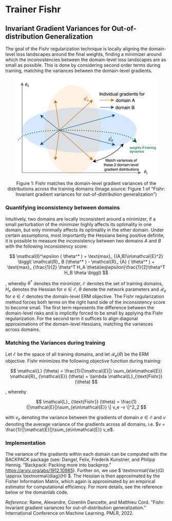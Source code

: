 # Trainer Fishr
## Invariant Gradient Variances for Out-of-distribution Generalization

The goal of the Fishr regularization technique is locally aligning the domain-level loss landscapes 
around the final weights, finding a minimizer around which the inconsistencies between
the domain-level loss landscapes are as small as possible.
This is done by considering second order terms during training, matching
the variances between the domain-level gradients.

<div style="align: center; text-align:center;">
 <img src="figs/fishr.png" style="width:450px;"/> 
 <div class="caption">Figure 1: Fishr matches the domain-level gradient variances of the
distributions across the training domains (Image source: Figure 1 of "Fishr:
Invariant gradient variances for out-of-distribution generalization") </div>
</div>



### Quantifying inconsistency between domains
Intuitively, two domains are locally inconsistent around a minimizer, if a small
perturbation of the minimizer highly affects its optimality in one domain, but only
minimally affects its optimality in the other domain. Under certain assumptions, most importantly 
the Hessians being positive definite, it is possible to measure the inconsistency between two domains
$A$ and $B$ with the following inconsistency score:

$$
\mathcal{I}^\epsilon ( \theta^* ) = \text{max}_ {(A,B)\in\mathcal{E}^2} \biggl( \mathcal{R}_ B (\theta^* ) - \mathcal{R}_ {A} ( \theta^* ) + \text{max}_ {\frac{1}{2} \theta^T H_A \theta\leq\epsilon}\frac{1}{2}\theta^T H_B \theta \biggl) 
$$

, whereby $\theta^*$ denotes the minimizer, $\mathcal{E}$ denotes the set of training domains,
$H_e$ denotes the Hessian for $e\in\mathcal{E}$, $\theta$ denote the network parameters
and $\mathcal{R}_e$ for $e\in\mathcal{E}$ denotes the domain-level ERM objective.
The Fishr regularization method forces both terms on the right hand side 
of the inconsistency score to become small. The first term represents the difference
between the domain-level risks and is implicitly forced to be small by applying
the Fishr regularization. For the second term it suffices to align diagonal approximations of the
domain-level Hessians, matching the variances across domains.




### Matching the Variances during training
Let $\mathcal{E}$ be the space of all training domains, and let $\mathcal{R}_e(\theta)$ be the ERM
objective. Fishr minimizes the following objective function during training:

$$
\mathcal{L} (\theta) = \frac{1}{|\mathcal{E}|} \sum_{e\in\mathcal{E}} \mathcal{R}_ {\mathcal{E}} (\theta) + \lambda \mathcal{L}_{\text{Fishr}}(\theta)
$$

, whereby

$$
\mathcal{L}_ {\text{Fishr}} (\theta) = \frac{1}{|\mathcal{E}|}\sum_{e\in\mathcal{E}} \| v_e -v \|^2_2
$$

with $v_e$ denoting the variance between the gradients of domain $e\in\mathcal{E}$ and
$v$ denoting the average variance of the gradients across all domains, i.e.
$v = \frac{1}{|\mathcal{E}|}\sum_{e\in\mathcal{E}} v_e$.





### Implementation
The variance of the gradients within each domain can be computed with the
BACKPACK package (see: Dangel, Felix, Frederik Kunstner, and Philipp Hennig.
"Backpack: Packing more into backprop." https://arxiv.org/abs/1912.10985). 
Further on, we use $ \textnormal{Var}(G) \approx \textnormal{diag}(H) $.
The Hessian is then approximated by the Fisher Information Matrix, which
again is approximated by an empirical estimator for computational efficiency.
For more details, see the reference below or the domainlab code.






_Reference:_
Rame, Alexandre, Corentin Dancette, and Matthieu Cord. "Fishr:
Invariant gradient variances for out-of-distribution generalization."
International Conference on Machine Learning. PMLR, 2022.
